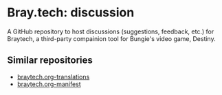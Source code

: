 # Bray.tech: discussion

A GitHub repository to host discussions (suggestions, feedback, etc.) for Braytech, a third-party compainion tool for Bungie's video game, Destiny.

## Similar repositories

- [braytech.org-translations](https://github.com/justrealmilk/braytech.org-translations)
- [braytech.org-manifest](https://github.com/justrealmilk/braytech.org-manifest)
